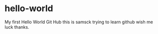 # hello-world
My first Hello World Git Hub
this is samsck trying to learn github
wish me luck
thanks.
